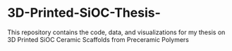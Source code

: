 # 3D-Printed-SiOC-Thesis-
This repository contains the code, data, and visualizations for my thesis on 3D Printed SiOC Ceramic Scaffolds from Preceramic Polymers
